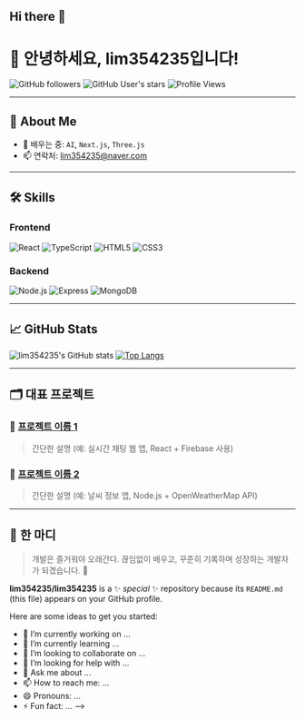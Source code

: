 ## Hi there 👋
# 👋 안녕하세요, lim354235입니다!

![GitHub followers](https://img.shields.io/github/followers/lim354235?style=social)
![GitHub User's stars](https://img.shields.io/github/stars/lim354235?style=social)
![Profile Views](https://komarev.com/ghpvc/?username=lim354235&color=blueviolet)

---

## 🚀 About Me

- 🌱 배우는 중: `AI`, `Next.js`, `Three.js`
- 📫 연락처: lim354235@naver.com

---

## 🛠️ Skills

### Frontend
![React](https://img.shields.io/badge/-React-61DAFB?logo=react&logoColor=white)
![TypeScript](https://img.shields.io/badge/-TypeScript-3178C6?logo=typescript&logoColor=white)
![HTML5](https://img.shields.io/badge/-HTML5-E34F26?logo=html5&logoColor=white)
![CSS3](https://img.shields.io/badge/-CSS3-1572B6?logo=css3)

### Backend
![Node.js](https://img.shields.io/badge/-Node.js-339933?logo=node.js&logoColor=white)
![Express](https://img.shields.io/badge/-Express-000000?logo=express&logoColor=white)
![MongoDB](https://img.shields.io/badge/-MongoDB-47A248?logo=mongodb)

---

## 📈 GitHub Stats

![lim354235's GitHub stats](https://github-readme-stats.vercel.app/api?username=lim354235&show_icons=true&theme=tokyonight)
[![Top Langs](https://github-readme-stats.vercel.app/api/top-langs/?username=lim354235&layout=compact&theme=tokyonight)](https://github.com/lim354235)

---

## 🗂️ 대표 프로젝트

### 📌 [프로젝트 이름 1](https://github.com/lim354235/프로젝트1)
> 간단한 설명 (예: 실시간 채팅 웹 앱, React + Firebase 사용)

### 📌 [프로젝트 이름 2](https://github.com/lim354235/프로젝트2)
> 간단한 설명 (예: 날씨 정보 앱, Node.js + OpenWeatherMap API)

---

## 💬 한 마디

> 개발은 즐거워야 오래간다. 끊임없이 배우고, 꾸준히 기록하며 성장하는 개발자가 되겠습니다. 🙌

**lim354235/lim354235** is a ✨ _special_ ✨ repository because its `README.md` (this file) appears on your GitHub profile.

Here are some ideas to get you started:

- 🔭 I’m currently working on ...
- 🌱 I’m currently learning ...
- 👯 I’m looking to collaborate on ...
- 🤔 I’m looking for help with ...
- 💬 Ask me about ...
- 📫 How to reach me: ...
- 😄 Pronouns: ...
- ⚡ Fun fact: ...
-->
